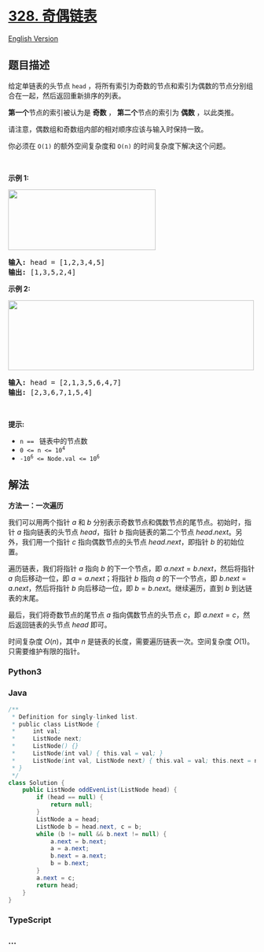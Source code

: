 # [328. 奇偶链表](https://leetcode.cn/problems/odd-even-linked-list)

[English Version](/solution/0300-0399/0328.Odd%20Even%20Linked%20List/README_EN.md)

## 题目描述

<!-- 这里写题目描述 -->

<p>给定单链表的头节点&nbsp;<code>head</code>&nbsp;，将所有索引为奇数的节点和索引为偶数的节点分别组合在一起，然后返回重新排序的列表。</p>

<p><strong>第一个</strong>节点的索引被认为是 <strong>奇数</strong> ， <strong>第二个</strong>节点的索引为&nbsp;<strong>偶数</strong> ，以此类推。</p>

<p>请注意，偶数组和奇数组内部的相对顺序应该与输入时保持一致。</p>

<p>你必须在&nbsp;<code>O(1)</code>&nbsp;的额外空间复杂度和&nbsp;<code>O(n)</code>&nbsp;的时间复杂度下解决这个问题。</p>

<p>&nbsp;</p>

<p><strong>示例 1:</strong></p>

<p><img src="https://fastly.jsdelivr.net/gh/doocs/leetcode@main/solution/0300-0399/0328.Odd%20Even%20Linked%20List/images/oddeven-linked-list.jpg" style="height: 123px; width: 300px;" /></p>

<pre>
<strong>输入: </strong>head = [1,2,3,4,5]
<strong>输出:</strong>&nbsp;[1,3,5,2,4]</pre>

<p><strong>示例 2:</strong></p>

<p><img src="https://fastly.jsdelivr.net/gh/doocs/leetcode@main/solution/0300-0399/0328.Odd%20Even%20Linked%20List/images/oddeven2-linked-list.jpg" style="height: 142px; width: 500px;" /></p>

<pre>
<strong>输入:</strong> head = [2,1,3,5,6,4,7]
<strong>输出:</strong> [2,3,6,7,1,5,4]</pre>

<p>&nbsp;</p>

<p><strong>提示:</strong></p>

<ul>
	<li><code>n ==&nbsp;</code> 链表中的节点数</li>
	<li><code>0 &lt;= n &lt;= 10<sup>4</sup></code></li>
	<li><code>-10<sup>6</sup>&nbsp;&lt;= Node.val &lt;= 10<sup>6</sup></code></li>
</ul>

## 解法

<!-- 这里可写通用的实现逻辑 -->

**方法一：一次遍历**

我们可以用两个指针 $a$ 和 $b$ 分别表示奇数节点和偶数节点的尾节点。初始时，指针 $a$ 指向链表的头节点 $head$，指针 $b$ 指向链表的第二个节点 $head.next$。另外，我们用一个指针 $c$ 指向偶数节点的头节点 $head.next$，即指针 $b$ 的初始位置。

遍历链表，我们将指针 $a$ 指向 $b$ 的下一个节点，即 $a.next = b.next$，然后将指针 $a$ 向后移动一位，即 $a = a.next$；将指针 $b$ 指向 $a$ 的下一个节点，即 $b.next = a.next$，然后将指针 $b$ 向后移动一位，即 $b = b.next$。继续遍历，直到 $b$ 到达链表的末尾。

最后，我们将奇数节点的尾节点 $a$ 指向偶数节点的头节点 $c$，即 $a.next = c$，然后返回链表的头节点 $head$ 即可。

时间复杂度 $O(n)$，其中 $n$ 是链表的长度，需要遍历链表一次。空间复杂度 $O(1)$。只需要维护有限的指针。

<!-- tabs:start -->

### **Python3**

<!-- 这里可写当前语言的特殊实现逻辑 -->



### **Java**

<!-- 这里可写当前语言的特殊实现逻辑 -->

```java
/**
 * Definition for singly-linked list.
 * public class ListNode {
 *     int val;
 *     ListNode next;
 *     ListNode() {}
 *     ListNode(int val) { this.val = val; }
 *     ListNode(int val, ListNode next) { this.val = val; this.next = next; }
 * }
 */
class Solution {
    public ListNode oddEvenList(ListNode head) {
        if (head == null) {
            return null;
        }
        ListNode a = head;
        ListNode b = head.next, c = b;
        while (b != null && b.next != null) {
            a.next = b.next;
            a = a.next;
            b.next = a.next;
            b = b.next;
        }
        a.next = c;
        return head;
    }
}
```









### **TypeScript**



### **...**

```

```


